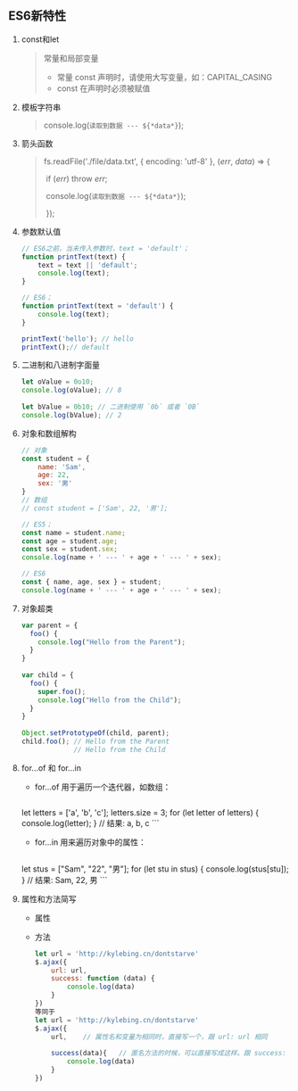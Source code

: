 ## ES6新特性

1. const和let

	> 常量和局部变量
	>
	> - 常量 const 声明时，请使用大写变量，如：CAPITAL_CASING
	> - const 在声明时必须被赋值

2. 模板字符串

	> console.log(`读取到数据 --- ${*data*}`);

3. 箭头函数

	> fs.readFile('./file/data.txt', { encoding: 'utf-8' }, (*err*, *data*) => {
	>
	> ​            if (*err*) throw *err*;
	>
	> ​            console.log(`读取到数据 --- ${*data*}`);
	>
	> ​        });

4. 参数默认值

	```javascript
	// ES6之前，当未传入参数时，text = 'default'；
	function printText(text) {
	    text = text || 'default';
	    console.log(text);
	}
	
	// ES6；
	function printText(text = 'default') {
	    console.log(text);
	}
	
	printText('hello'); // hello
	printText();// default
	```

5. 二进制和八进制字面量

	```jsx
	let oValue = 0o10;
	console.log(oValue); // 8
	 
	let bValue = 0b10; // 二进制使用 `0b` 或者 `0B`
	console.log(bValue); // 2
	```

6. 对象和数组解构

	```jsx
	// 对象
	const student = {
	    name: 'Sam',
	    age: 22,
	    sex: '男'
	}
	// 数组
	// const student = ['Sam', 22, '男'];
	
	// ES5；
	const name = student.name;
	const age = student.age;
	const sex = student.sex;
	console.log(name + ' --- ' + age + ' --- ' + sex);
	
	// ES6
	const { name, age, sex } = student;
	console.log(name + ' --- ' + age + ' --- ' + sex);
	```

7. 对象超类

	```jsx
	var parent = {
	  foo() {
	    console.log("Hello from the Parent");
	  }
	}
	 
	var child = {
	  foo() {
	    super.foo();
	    console.log("Hello from the Child");
	  }
	}
	 
	Object.setPrototypeOf(child, parent);
	child.foo(); // Hello from the Parent
	             // Hello from the Child
	```

8. for...of 和 for...in

	* for...of 用于遍历一个迭代器，如数组：

		```javascript
	let letters = ['a', 'b', 'c'];
		letters.size = 3;
		for (let letter of letters) {
		  console.log(letter);
		}
		// 结果: a, b, c
		```
	
	* for...in 用来遍历对象中的属性：

		```jsx
	 let stus = ["Sam", "22", "男"];
		 for (let stu in stus) {
	   console.log(stus[stu]);
		  }
		// 结果: Sam, 22, 男
		```
	
		

9. 属性和方法简写

	* 属性

	* 方法

		```javascript
		let url = 'http://kylebing.cn/dontstarve'
		$.ajax({
		    url: url,
		    success: function (data) {
		        console.log(data)
		    }
		})
		等同于
		let url = 'http://kylebing.cn/dontstarve'
		$.ajax({
		    url,    // 属性名和变量为相同时，直接写一个，跟 url: url 相同
		    
		    success(data){   // 匿名方法的时候，可以直接写成这样。跟 success: function(data){} 相同。
		        console.log(data)
		    }
		})
		
		```

		